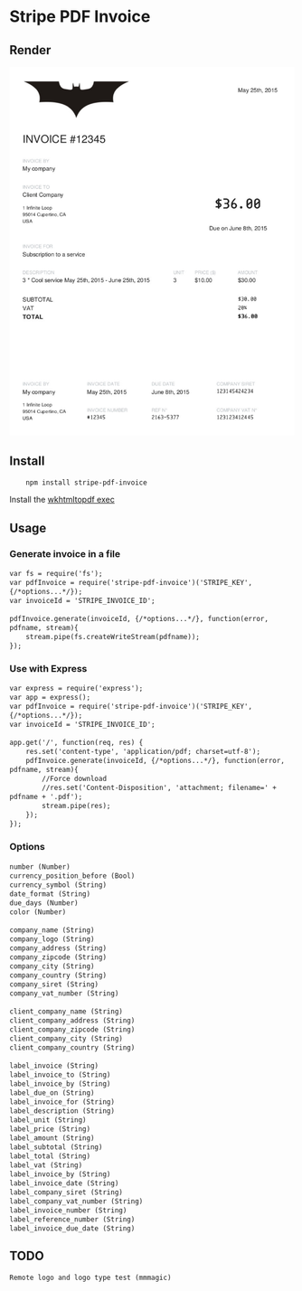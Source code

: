 # Stripe PDF Invoice #

## Render ##

![ScreenShot](/invoice.jpg)

## Install ##

```
    npm install stripe-pdf-invoice
```

Install the [wkhtmltopdf exec](http://wkhtmltopdf.org/downloads.html)

## Usage ##

### Generate invoice in a file ####

```
var fs = require('fs');
var pdfInvoice = require('stripe-pdf-invoice')('STRIPE_KEY', {/*options...*/});
var invoiceId = 'STRIPE_INVOICE_ID';

pdfInvoice.generate(invoiceId, {/*options...*/}, function(error, pdfname, stream){
    stream.pipe(fs.createWriteStream(pdfname));
});
```

### Use with Express ####

```
var express = require('express');
var app = express();
var pdfInvoice = require('stripe-pdf-invoice')('STRIPE_KEY', {/*options...*/});
var invoiceId = 'STRIPE_INVOICE_ID';

app.get('/', function(req, res) {
    res.set('content-type', 'application/pdf; charset=utf-8');
    pdfInvoice.generate(invoiceId, {/*options...*/}, function(error, pdfname, stream){
        //Force download
        //res.set('Content-Disposition', 'attachment; filename=' + pdfname + '.pdf');
        stream.pipe(res);
    });
});
```

### Options ####

```
number (Number)
currency_position_before (Bool)
currency_symbol (String)
date_format (String)
due_days (Number)
color (Number)

company_name (String)
company_logo (String)
company_address (String)
company_zipcode (String)
company_city (String)
company_country (String)
company_siret (String)
company_vat_number (String)

client_company_name (String)
client_company_address (String)
client_company_zipcode (String)
client_company_city (String)
client_company_country (String)

label_invoice (String)
label_invoice_to (String)
label_invoice_by (String)
label_due_on (String)
label_invoice_for (String)
label_description (String)
label_unit (String)
label_price (String)
label_amount (String)
label_subtotal (String)
label_total (String)
label_vat (String)
label_invoice_by (String)
label_invoice_date (String)
label_company_siret (String)
label_company_vat_number (String)
label_invoice_number (String)
label_reference_number (String)
label_invoice_due_date (String)

```

## TODO ##

    Remote logo and logo type test (mmmagic)
